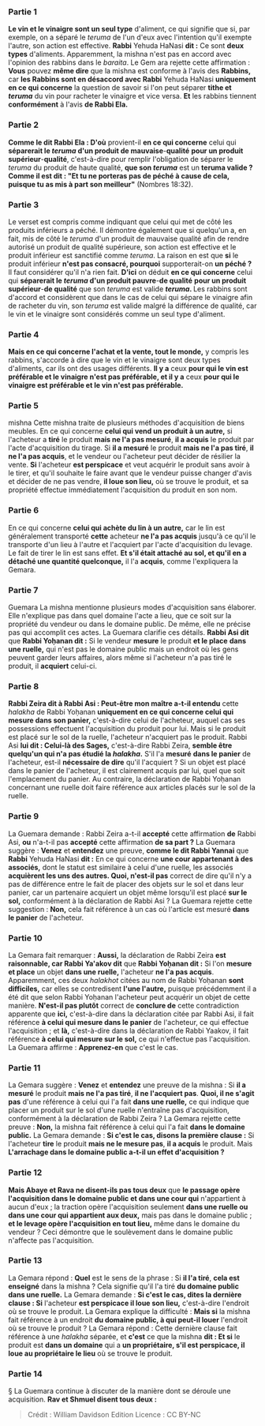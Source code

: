 
### Partie 1
<b>Le vin et le vinaigre sont un seul type</b> d'aliment, ce qui signifie que si, par exemple, on a séparé le <i>teruma</i> de l'un d'eux avec l'intention qu'il exempte l'autre, son action est effective. <b>Rabbi</b> Yehuda HaNasi <b>dit :</b> Ce sont <b>deux types</b> d'aliments. Apparemment, la mishna n'est pas en accord avec l'opinion des rabbins dans le <i>baraita</i>. Le Gem ara rejette cette affirmation : <b>Vous</b> pouvez <b>même dire</b> que la mishna est conforme à l'avis des <b>Rabbins,</b> car <b>les Rabbins sont en désaccord avec Rabbi</b> Yehuda HaNasi <b>uniquement en ce qui concerne</b> la question de savoir si l'on peut séparer <b>tithe et <i>teruma</i></b> du vin pour racheter le vinaigre et vice versa. <b>Et</b> les rabbins tiennent <b>conformément</b> à l'avis <b>de Rabbi Ela.</b>

### Partie 2
<b>Comme le dit Rabbi Ela : D'où</b> provient-il <b>en ce qui concerne</b> celui qui <b>séparerait le <i>teruma</i> d'un produit de mauvaise</b>-<b>qualité</b> <b>pour un produit supérieur</b>-<b>qualité</b>, c'est-à-dire pour remplir l'obligation de séparer le <i>teruma</i> du produit de haute qualité, <b>que son <i>teruma</i></b> est un <b>teruma</i> valide ? Comme il est dit : "Et tu ne porteras pas de péché à cause de cela, puisque tu as mis à part son meilleur"</b> (Nombres 18:32).

### Partie 3
Le verset est compris comme indiquant que celui qui met de côté les produits inférieurs a péché. Il démontre également que si quelqu'un a, en fait, mis de côté le <i>teruma</i> d'un produit de mauvaise qualité afin de rendre autorisé un produit de qualité supérieure, son action est effective et le produit inférieur est sanctifié comme <i>teruma</i>. La raison en est que <b>si</b> le produit inférieur <b>n'est pas consacré, pourquoi</b> supporterait-on <b>un péché ?</b> Il faut considérer qu'il n'a rien fait. <b>D'ici</b> on déduit <b>en ce qui concerne</b> celui qui <b>séparerait le <i>teruma</i> d'un produit pauvre</b>-<b>de qualité</b> <b>pour un produit supérieur</b>-<b>de qualité</b> que son <i>teruma</i></b> est valide <b><i>teruma</i>. </b> Les rabbins sont d'accord et considèrent que dans le cas de celui qui sépare le vinaigre afin de racheter du vin, son <i>teruma</i> est valide malgré la différence de qualité, car le vin et le vinaigre sont considérés comme un seul type d'aliment.

### Partie 4
<b>Mais en ce qui concerne l'achat et la vente, tout le monde,</b> y compris les rabbins, s'accorde à dire que le vin et le vinaigre sont deux types d'aliments, car ils ont des usages différents. <b>Il y a</b> ceux <b>pour qui le vin est préférable et le vinaigre n'est pas préférable, et il y a</b> ceux <b>pour qui le vinaigre est préférable et le vin n'est pas préférable.</b>

### Partie 5
mishna Cette mishna traite de plusieurs méthodes d'acquisition de biens meubles. En ce qui concerne <b>celui qui vend un produit à un autre,</b> si l'acheteur a <b>tiré</b> le produit <b>mais ne l'a pas mesuré</b>, <b>il a acquis</b> le produit par l'acte d'acquisition du tirage. Si <b>il a mesuré</b> le produit <b>mais ne l'a pas tiré</b>, <b>il ne l'a pas acquis</b>, et le vendeur ou l'acheteur peut décider de résilier la vente. <b>Si</b> l'acheteur <b>est perspicace</b> et veut acquérir le produit sans avoir à le tirer, et qu'il souhaite le faire avant que le vendeur puisse changer d'avis et décider de ne pas vendre, <b>il loue son lieu,</b> où se trouve le produit, et sa propriété effectue immédiatement l'acquisition du produit en son nom.

### Partie 6
En ce qui concerne <b>celui qui achète du lin à un autre,</b> car le lin est généralement transporté <b>cette</b> acheteur <b>ne l'a pas acquis</b> jusqu'à ce qu'il le transporte d'un lieu à l'autre</b> et l'acquiert par l'acte d'acquisition du levage. Le fait de tirer le lin est sans effet. <b>Et s'il était attaché au sol, et qu'il en a détaché une quantité quelconque,</b> il l'a <b>acquis</b>, comme l'expliquera la Gemara.

### Partie 7
Guemara La mishna mentionne plusieurs modes d'acquisition sans élaborer. Elle n'explique pas dans quel domaine l'acte a lieu, que ce soit sur la propriété du vendeur ou dans le domaine public. De même, elle ne précise pas qui accomplit ces actes. La Guemara clarifie ces détails. <b>Rabbi Asi dit</b> que <b>Rabbi Yoḥanan dit :</b> Si le vendeur <b>mesure</b> le produit <b>et le place</b> <b>dans une ruelle,</b> qui n'est pas le domaine public mais un endroit où les gens peuvent garder leurs affaires, alors même si l'acheteur n'a pas tiré le produit, il <b>acquiert</b> celui-ci.

### Partie 8
<b>Rabbi Zeira dit à Rabbi Asi : Peut-être mon maître a-t-il entendu</b> cette <i>halakha</i> de Rabbi Yoḥanan <b>uniquement en ce qui concerne celui qui mesure dans son panier,</b> c'est-à-dire celui de l'acheteur, auquel cas ses possessions effectuent l'acquisition du produit pour lui. Mais si le produit est placé sur le sol de la ruelle, l'acheteur n'acquiert pas le produit. Rabbi Asi <b>lui dit : Celui-là des Sages,</b> c'est-à-dire Rabbi Zeira, <b>semble être quelqu'un qui n'a pas étudié la <i>halakha</i>.</b> S'il l'a <b>mesuré</b> <b>dans le panier</b> de l'acheteur, est-il <b>nécessaire de dire</b> qu'il l'acquiert ? Si un objet est placé dans le panier de l'acheteur, il est clairement acquis par lui, quel que soit l'emplacement du panier. Au contraire, la déclaration de Rabbi Yoḥanan concernant une ruelle doit faire référence aux articles placés sur le sol de la ruelle.

### Partie 9
La Guemara demande : Rabbi Zeira a-t-il <b>accepté</b> cette affirmation <b>de</b> Rabbi Asi, <b>ou</b> n'a-t-il pas <b>accepté</b> cette affirmation <b>de sa part ?</b> La Guemara suggère : <b>Venez</b> et <b>entendez</b> une preuve, <b>comme le dit Rabbi Yannai</b> que <b>Rabbi</b> Yehuda HaNasi <b>dit :</b> En ce qui concerne <b>une cour appartenant à des associés,</b> dont le statut est similaire à celui d'une ruelle, les associés <b>acquièrent les uns des autres. Quoi, n'est-il pas</b> correct de dire qu'il n'y a pas de différence entre le fait de placer des objets sur le sol et dans leur panier, car un partenaire acquiert un objet même lorsqu'il est placé <b>sur le sol,</b> conformément à la déclaration de Rabbi Asi ? La Guemara rejette cette suggestion : <b>Non,</b> cela fait référence à un cas où l'article est mesuré <b>dans le panier</b> de l'acheteur.

### Partie 10
La Gemara fait remarquer : <b>Aussi,</b> la déclaration de Rabbi Zeira <b>est raisonnable, car Rabbi Ya'akov dit</b> que <b>Rabbi Yoḥanan dit :</b> Si l'on <b>mesure et place</b> un objet <b>dans une ruelle,</b> l'acheteur <b>ne l'a pas acquis</b>. Apparemment, ces deux <i>halakhot</i> citées au nom de Rabbi Yoḥanan <b>sont difficiles,</b> car elles se contredisent <b>l'une l'autre,</b> puisque précédemment il a été dit que selon Rabbi Yoḥanan l'acheteur peut acquérir un objet de cette manière. <b>N'est-il pas plutôt</b> correct de <b>conclure de</b> cette contradiction apparente que <b>ici,</b> c'est-à-dire dans la déclaration citée par Rabbi Asi, il fait référence <b>à celui qui mesure dans le panier</b> de l'acheteur, ce qui effectue l'acquisition ; et <b>là,</b> c'est-à-dire dans la déclaration de Rabbi Yaakov, il fait référence <b>à celui qui mesure sur le sol,</b> ce qui n'effectue pas l'acquisition. La Guemara affirme : <b>Apprenez-en</b> que c'est le cas.

### Partie 11
La Gemara suggère : <b>Venez</b> et <b>entendez</b> une preuve de la mishna : Si <b>il a mesuré</b> le produit <b>mais ne l'a pas tiré</b>, <b>il ne l'acquiert pas</b>. <b>Quoi, il ne s'agit pas</b> d'une référence à celui qui l'a fait <b>dans une ruelle,</b> ce qui indique que placer un produit sur le sol d'une ruelle n'entraîne pas d'acquisition, conformément à la déclaration de Rabbi Zeira ? La Gemara rejette cette preuve : <b>Non,</b> la mishna fait référence à celui qui l'a fait <b>dans le domaine public.</b> La Gemara demande : <b>Si c'est le cas, disons la première clause :</b> Si l'acheteur <b>tire</b> le produit <b>mais ne le mesure pas</b>, <b>il a acquis</b> le produit. Mais <b>L'arrachage dans le domaine public a-t-il un effet d'acquisition ?</b>

### Partie 12
<b>Mais Abaye et Rava ne disent-ils pas tous deux</b> que <b>le passage opère l'acquisition dans le domaine public et dans une cour qui</b> n'appartient à aucun d'eux ; la traction opère l'acquisition</b> seulement <b>dans une ruelle ou dans une cour qui appartient aux deux,</b> mais pas dans le domaine public ; <b>et le levage opère l'acquisition en tout lieu,</b> même dans le domaine du vendeur ? Ceci démontre que le soulèvement dans le domaine public n'affecte pas l'acquisition.

### Partie 13
La Gemara répond : <b>Quel</b> est le sens de la phrase : Si <b>il l'a tiré</b>, <b>cela est enseigné</b> dans la mishna ? Cela signifie qu'il l'a tiré <b>du domaine public dans une ruelle.</b> La Gemara demande : <b>Si c'est le cas, dites la dernière clause : Si</b> l'acheteur <b>est perspicace il loue son lieu,</b> c'est-à-dire l'endroit où se trouve le produit. La Gemara explique la difficulté : <b>Mais si</b> la mishna fait référence à un endroit <b>du domaine public, à qui peut-il louer</b> l'endroit où se trouve le produit ? La Gemara répond : Cette dernière clause fait référence à une <i>halakha</i> séparée, et <b>c'est</b> ce que la mishna <b>dit : Et si</b> le produit est <b>dans un domaine</b> qui a <b>un propriétaire, s'il est perspicace, il loue au propriétaire le lieu</b> où se trouve le produit.

### Partie 14
§ La Guemara continue à discuter de la manière dont se déroule une acquisition. <b>Rav et Shmuel disent tous deux :</b>

>Crédit : William Davidson Edition
>Licence : CC BY-NC